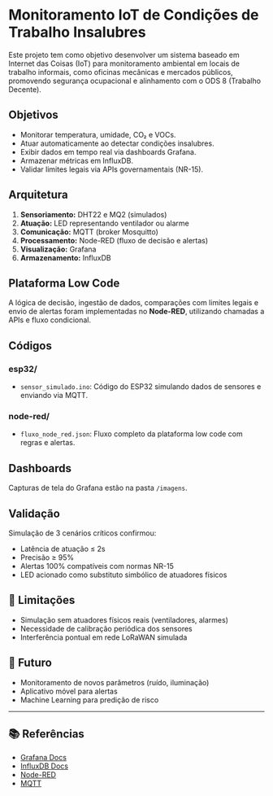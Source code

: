 # Monitoramento IoT de Condições de Trabalho Insalubres

Este projeto tem como objetivo desenvolver um sistema baseado em Internet das Coisas (IoT) para monitoramento ambiental em locais de trabalho informais, como oficinas mecânicas e mercados públicos, promovendo segurança ocupacional e alinhamento com o ODS 8 (Trabalho Decente).

##  Objetivos
- Monitorar temperatura, umidade, CO₂ e VOCs.
- Atuar automaticamente ao detectar condições insalubres.
- Exibir dados em tempo real via dashboards Grafana.
- Armazenar métricas em InfluxDB.
- Validar limites legais via APIs governamentais (NR-15).

##  Arquitetura

1. **Sensoriamento:** DHT22 e MQ2 (simulados)
2. **Atuação:** LED representando ventilador ou alarme
3. **Comunicação:** MQTT (broker Mosquitto)
4. **Processamento:** Node-RED (fluxo de decisão e alertas)
5. **Visualização:** Grafana
6. **Armazenamento:** InfluxDB

##  Plataforma Low Code
A lógica de decisão, ingestão de dados, comparações com limites legais e envio de alertas foram implementadas no **Node-RED**, utilizando chamadas a APIs e fluxo condicional.

##  Códigos

###  esp32/
- `sensor_simulado.ino`: Código do ESP32 simulando dados de sensores e enviando via MQTT.

###  node-red/
- `fluxo_node_red.json`: Fluxo completo da plataforma low code com regras e alertas.

##  Dashboards
Capturas de tela do Grafana estão na pasta `/imagens`.

##  Validação
Simulação de 3 cenários críticos confirmou:
- Latência de atuação ≤ 2s
- Precisão ≥ 95%
- Alertas 100% compatíveis com normas NR-15
- LED acionado como substituto simbólico de atuadores físicos

## 🚧 Limitações
- Simulação sem atuadores físicos reais (ventiladores, alarmes)
- Necessidade de calibração periódica dos sensores
- Interferência pontual em rede LoRaWAN simulada

## 🌱 Futuro
- Monitoramento de novos parâmetros (ruído, iluminação)
- Aplicativo móvel para alertas
- Machine Learning para predição de risco

---

## 📚 Referências
- [Grafana Docs](https://grafana.com/docs/)
- [InfluxDB Docs](https://docs.influxdata.com/)
- [Node-RED](https://nodered.org)
- [MQTT](https://mqtt.org)
